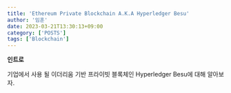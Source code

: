 ```yaml
---
title: 'Ethereum Private Blockchain A.K.A Hyperledger Besu'
author: '임훈'
date: 2023-03-21T13:30:13+09:00
category: ['POSTS']
tags: ['Blockchain']
---
```

**인트로**

기업에서 사용 될 이더리움 기반 프라이빗 블록체인 Hyperledger Besu에 대해 알아보자.

